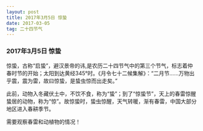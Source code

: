 ```yaml
---
layout: post
title: 2017年3月5日 惊蛰
date: 2017-03-05
tag: 二十四节气
---
```


### 2017年3月5日 惊蛰

惊蛰，古称“启蛰”，避汉景帝的讳,是农历二十四节气中的第三个节气，标志着仲春时节的开始；太阳到达黄经345°时。《月令七十二候集解》：“二月节……万物出乎震，震为雷，故曰惊蛰，是蛰虫惊而出走矣。”

此前，动物入冬藏伏土中，不饮不食，称为“蛰”；到了“惊蛰节”，天上的春雷惊醒蛰居的动物，称为“惊”。故惊蛰时，蛰虫惊醒，天气转暖，渐有春雷，中国大部分地区进入春耕季节。


需要观察春雷和动植物的情况！
